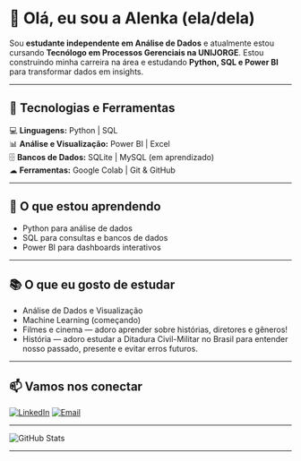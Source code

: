 # 👋 Olá, eu sou a Alenka (ela/dela)

Sou **estudante independente em Análise de Dados** e atualmente estou cursando **Tecnólogo em Processos Gerenciais na UNIJORGE**.
Estou construindo minha carreira na área e estudando **Python, SQL e Power BI** para transformar dados em insights.

---

## 🚀 Tecnologias e Ferramentas
💻 **Linguagens:** Python | SQL  
📊 **Análise e Visualização:** Power BI | Excel  
🗄 **Bancos de Dados:** SQLite | MySQL (em aprendizado)  
☁ **Ferramentas:** Google Colab | Git & GitHub

---

## 🌱 O que estou aprendendo
- Python para análise de dados  
- SQL para consultas e bancos de dados  
- Power BI para dashboards interativos

---

## 📚 O que eu gosto de estudar
- Análise de Dados e Visualização  
- Machine Learning (começando) 
- Filmes e cinema — adoro aprender sobre histórias, diretores e gêneros!
- História — adoro estudar a Ditadura Civil-Militar no Brasil para entender nosso passado, presente e evitar erros futuros.

---

## 📫 Vamos nos conectar
[![LinkedIn](https://img.shields.io/badge/LinkedIn-000?style=for-the-badge&logo=linkedin&logoColor=0A66C2)](https://www.linkedin.com/in/alenka-bitencourt/)
[![Email](https://img.shields.io/badge/Email-000?style=for-the-badge&logo=gmail&logoColor=EA4335)](mailto:alenkabitencourt@gmail.com)

---

![GitHub Stats](https://github-readme-stats.vercel.app/api?username=ALENKABITENCOURT&show_icons=true&theme=radical)

---
